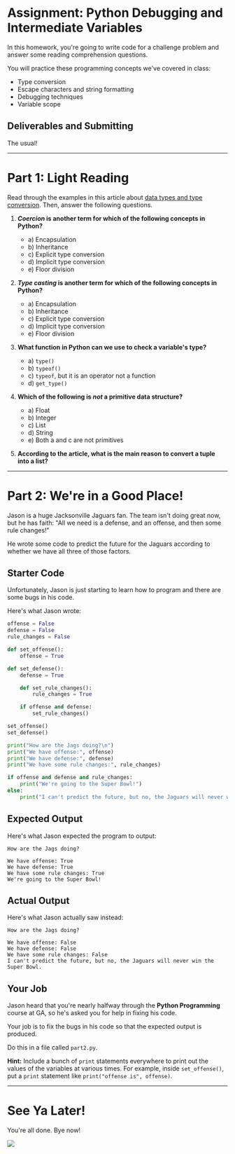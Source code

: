 # Assignment: Python Debugging and Intermediate Variables

In this homework, you're going to write code for a challenge problem and answer some reading comprehension questions.

You will practice these programming concepts we've covered in class:

* Type conversion
* Escape characters and string formatting
* Debugging techniques
* Variable scope

## Deliverables and Submitting

The usual!

---

# Part 1: Light Reading

Read through the examples in this article about [data types and type conversion](https://www.datacamp.com/community/tutorials/python-data-type-conversion). Then, answer the following questions.

1. **_Coercion_ is another term for which of the following concepts in Python?**

   * a) Encapsulation
   * b) Inheritance
   * c) Explicit type conversion
   * d) Implicit type conversion
   * e) Floor division

1. **_Type casting_ is another term for which of the following concepts in Python?**

   * a) Encapsulation
   * b) Inheritance
   * c) Explicit type conversion
   * d) Implicit type conversion
   * e) Floor division

1. **What function in Python can we use to check a variable's type?**

   * a) `type()`
   * b) `typeof()`
   * c) `typeof`, but it is an operator not a function
   * d) `get_type()`

1. **Which of the following is *not* a primitive data structure?**

   * a) Float
   * b) Integer
   * c) List
   * d) String
   * e) Both a and c are not primitives

1. **According to the article, what is the main reason to convert a tuple into a list?**

---

# Part 2: We're in a Good Place!

Jason is a huge Jacksonville Jaguars fan. The team isn't doing great now, but he has faith: "All we need is a defense, and an offense, and then some rule changes!"

He wrote some code to predict the future for the Jaguars according to whether we have all three of those factors.

## Starter Code

Unfortunately, Jason is just starting to learn how to program and there are some bugs in his code.

Here's what Jason wrote:

```python
offense = False
defense = False
rule_changes = False

def set_offense():
    offense = True

def set_defense():
    defense = True

    def set_rule_changes():
        rule_changes = True

    if offense and defense:
        set_rule_changes()

set_offense()
set_defense()

print("How are the Jags doing?\n")
print("We have offense:", offense)
print("We have defense:", defense)
print("We have some rule changes:", rule_changes)

if offense and defense and rule_changes:
    print("We're going to the Super Bowl!")
else:
    print("I can't predict the future, but no, the Jaguars will never win the Super Bowl.")
```

## Expected Output

Here's what Jason expected the program to output:

```
How are the Jags doing?

We have offense: True
We have defense: True
We have some rule changes: True
We're going to the Super Bowl!
```

## Actual Output

Here's what Jason actually saw instead:

```
How are the Jags doing?

We have offense: False
We have defense: False
We have some rule changes: False
I can't predict the future, but no, the Jaguars will never win the Super Bowl.
```

## Your Job

Jason heard that you're nearly halfway through the **Python Programming** course at GA, so he's asked you for help in fixing his code.

Your job is to fix the bugs in his code so that the expected output is produced.

Do this in a file called `part2.py`.

**Hint:** Include a bunch of `print` statements everywhere to print out the values of the variables at various times. For example, inside `set_offense()`, put a `print` statement like `print("offense is", offense)`.

---

# See Ya Later!

You're all done. Bye now!

![](https://media.giphy.com/media/fWgQH01z4rjwrZckyM/giphy.gif)